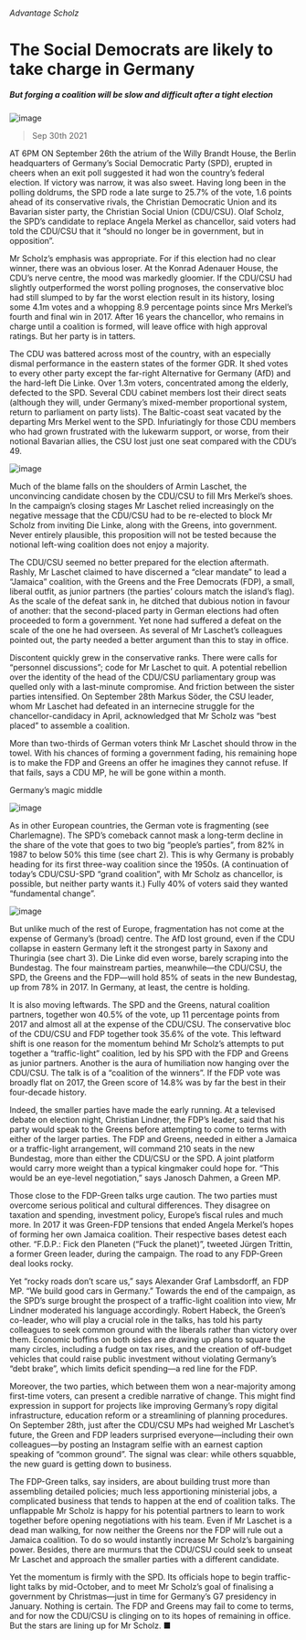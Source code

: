 ###### Advantage Scholz
# The Social Democrats are likely to take charge in Germany 
##### But forging a coalition will be slow and difficult after a tight election 
![image](images/20211002_EUP001_0.jpg) 
> Sep 30th 2021 
AT 6PM ON September 26th the atrium of the Willy Brandt House, the Berlin headquarters of Germany’s Social Democratic Party (SPD), erupted in cheers when an exit poll suggested it had won the country’s federal election. If victory was narrow, it was also sweet. Having long been in the polling doldrums, the SPD rode a late surge to 25.7% of the vote, 1.6 points ahead of its conservative rivals, the Christian Democratic Union and its Bavarian sister party, the Christian Social Union (CDU/CSU). Olaf Scholz, the SPD’s candidate to replace Angela Merkel as chancellor, said voters had told the CDU/CSU that it “should no longer be in government, but in opposition”.
Mr Scholz’s emphasis was appropriate. For if this election had no clear winner, there was an obvious loser. At the Konrad Adenauer House, the CDU’s nerve centre, the mood was markedly gloomier. If the CDU/CSU had slightly outperformed the worst polling prognoses, the conservative bloc had still slumped to by far the worst election result in its history, losing some 4.1m votes and a whopping 8.9 percentage points since Mrs Merkel’s fourth and final win in 2017. After 16 years the chancellor, who remains in charge until a coalition is formed, will leave office with high approval ratings. But her party is in tatters.

The CDU was battered across most of the country, with an especially dismal performance in the eastern states of the former GDR. It shed votes to every other party except the far-right Alternative for Germany (AfD) and the hard-left Die Linke. Over 1.3m voters, concentrated among the elderly, defected to the SPD. Several CDU cabinet members lost their direct seats (although they will, under Germany’s mixed-member proportional system, return to parliament on party lists). The Baltic-coast seat vacated by the departing Mrs Merkel went to the SPD. Infuriatingly for those CDU members who had grown frustrated with the lukewarm support, or worse, from their notional Bavarian allies, the CSU lost just one seat compared with the CDU’s 49.
![image](images/20211002_EUC453.png) 

Much of the blame falls on the shoulders of Armin Laschet, the unconvincing candidate chosen by the CDU/CSU to fill Mrs Merkel’s shoes. In the campaign’s closing stages Mr Laschet relied increasingly on the negative message that the CDU/CSU had to be re-elected to block Mr Scholz from inviting Die Linke, along with the Greens, into government. Never entirely plausible, this proposition will not be tested because the notional left-wing coalition does not enjoy a majority.
The CDU/CSU seemed no better prepared for the election aftermath. Rashly, Mr Laschet claimed to have discerned a “clear mandate” to lead a “Jamaica” coalition, with the Greens and the Free Democrats (FDP), a small, liberal outfit, as junior partners (the parties’ colours match the island’s flag). As the scale of the defeat sank in, he ditched that dubious notion in favour of another: that the second-placed party in German elections had often proceeded to form a government. Yet none had suffered a defeat on the scale of the one he had overseen. As several of Mr Laschet’s colleagues pointed out, the party needed a better argument than this to stay in office.
Discontent quickly grew in the conservative ranks. There were calls for “personnel discussions”; code for Mr Laschet to quit. A potential rebellion over the identity of the head of the CDU/CSU parliamentary group was quelled only with a last-minute compromise. And friction between the sister parties intensified. On September 28th Markus Söder, the CSU leader, whom Mr Laschet had defeated in an internecine struggle for the chancellor-candidacy in April, acknowledged that Mr Scholz was “best placed” to assemble a coalition.
More than two-thirds of German voters think Mr Laschet should throw in the towel. With his chances of forming a government fading, his remaining hope is to make the FDP and Greens an offer he imagines they cannot refuse. If that fails, says a CDU MP, he will be gone within a month.
Germany’s magic middle
![image](images/20211002_EUC502.png) 

As in other European countries, the German vote is fragmenting (see Charlemagne). The SPD’s comeback cannot mask a long-term decline in the share of the vote that goes to two big “people’s parties”, from 82% in 1987 to below 50% this time (see chart 2). This is why Germany is probably heading for its first three-way coalition since the 1950s. (A continuation of today’s CDU/CSU-SPD “grand coalition”, with Mr Scholz as chancellor, is possible, but neither party wants it.) Fully 40% of voters said they wanted “fundamental change”.
![image](images/20211002_EUM966.png) 

But unlike much of the rest of Europe, fragmentation has not come at the expense of Germany’s (broad) centre. The AfD lost ground, even if the CDU collapse in eastern Germany left it the strongest party in Saxony and Thuringia (see chart 3). Die Linke did even worse, barely scraping into the Bundestag. The four mainstream parties, meanwhile—the CDU/CSU, the SPD, the Greens and the FDP—will hold 85% of seats in the new Bundestag, up from 78% in 2017. In Germany, at least, the centre is holding.
It is also moving leftwards. The SPD and the Greens, natural coalition partners, together won 40.5% of the vote, up 11 percentage points from 2017 and almost all at the expense of the CDU/CSU. The conservative bloc of the CDU/CSU and FDP together took 35.6% of the vote. This leftward shift is one reason for the momentum behind Mr Scholz’s attempts to put together a “traffic-light” coalition, led by his SPD with the FDP and Greens as junior partners. Another is the aura of humiliation now hanging over the CDU/CSU. The talk is of a “coalition of the winners”. If the FDP vote was broadly flat on 2017, the Green score of 14.8% was by far the best in their four-decade history.
Indeed, the smaller parties have made the early running. At a televised debate on election night, Christian Lindner, the FDP’s leader, said that his party would speak to the Greens before attempting to come to terms with either of the larger parties. The FDP and Greens, needed in either a Jamaica or a traffic-light arrangement, will command 210 seats in the new Bundestag, more than either the CDU/CSU or the SPD. A joint platform would carry more weight than a typical kingmaker could hope for. “This would be an eye-level negotiation,” says Janosch Dahmen, a Green MP.
Those close to the FDP-Green talks urge caution. The two parties must overcome serious political and cultural differences. They disagree on taxation and spending, investment policy, Europe’s fiscal rules and much more. In 2017 it was Green-FDP tensions that ended Angela Merkel’s hopes of forming her own Jamaica coalition. Their respective bases detest each other. “F.D.P.: Fick den Planeten (“Fuck the planet)”, tweeted Jürgen Trittin, a former Green leader, during the campaign. The road to any FDP-Green deal looks rocky.
Yet “rocky roads don’t scare us,” says Alexander Graf Lambsdorff, an FDP MP. “We build good cars in Germany.” Towards the end of the campaign, as the SPD’s surge brought the prospect of a traffic-light coalition into view, Mr Lindner moderated his language accordingly. Robert Habeck, the Green’s co-leader, who will play a crucial role in the talks, has told his party colleagues to seek common ground with the liberals rather than victory over them. Economic boffins on both sides are drawing up plans to square the many circles, including a fudge on tax rises, and the creation of off-budget vehicles that could raise public investment without violating Germany’s “debt brake”, which limits deficit spending—a red line for the FDP.
Moreover, the two parties, which between them won a near-majority among first-time voters, can present a credible narrative of change. This might find expression in support for projects like improving Germany’s ropy digital infrastructure, education reform or a streamlining of planning procedures. On September 28th, just after the CDU/CSU MPs had weighed Mr Laschet’s future, the Green and FDP leaders surprised everyone—including their own colleagues—by posting an Instagram selfie with an earnest caption speaking of “common ground”. The signal was clear: while others squabble, the new guard is getting down to business.
The FDP-Green talks, say insiders, are about building trust more than assembling detailed policies; much less apportioning ministerial jobs, a complicated business that tends to happen at the end of coalition talks. The unflappable Mr Scholz is happy for his potential partners to learn to work together before opening negotiations with his team. Even if Mr Laschet is a dead man walking, for now neither the Greens nor the FDP will rule out a Jamaica coalition. To do so would instantly increase Mr Scholz’s bargaining power. Besides, there are murmurs that the CDU/CSU could seek to unseat Mr Laschet and approach the smaller parties with a different candidate.
Yet the momentum is firmly with the SPD. Its officials hope to begin traffic-light talks by mid-October, and to meet Mr Scholz’s goal of finalising a government by Christmas—just in time for Germany’s G7 presidency in January. Nothing is certain. The FDP and Greens may fail to come to terms, and for now the CDU/CSU is clinging on to its hopes of remaining in office. But the stars are lining up for Mr Scholz. ■

